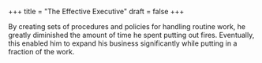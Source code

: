+++
title = "The Effective Executive"
draft = false
+++

By creating sets of procedures and policies for handling routine work, he greatly diminished the amount of time he spent putting out fires. Eventually, this enabled him to expand his business significantly while putting in a fraction of the work.